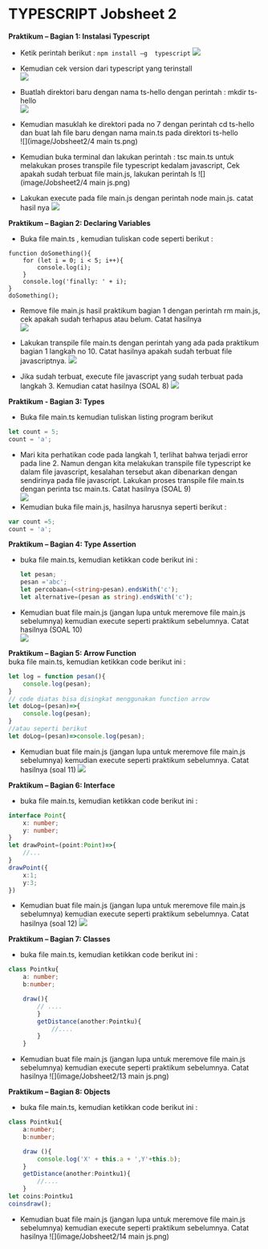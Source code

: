 # TYPESCRIPT Jobsheet 2

**Praktikum	–	Bagian	1:	Instalasi	Typescript**

*  Ketik   perintah    berikut :    ```npm install –g  typescript``` 
![](image/Jobsheet2/1.png)

*  Kemudian cek version dari    typescript  yang    terinstall  
![](image/Jobsheet2/2.png)

* Buatlah  direktori   baru    dengan  nama    ts-hello    dengan  perintah    :   mkdir   ts-hello    
![](image/Jobsheet2/3.png)

* Kemudian	masuklah	ke	direktori	pada	no	7	dengan	perintah	cd	ts-hello	dan	buat	lah	file	baru	dengan	nama	main.ts	pada	direktori	ts-hello	
![](image/Jobsheet2/4 main ts.png)

* Kemudian buka    terminal    dan lakukan perintah    :   tsc main.ts untuk   melakukan   proses  transpile   file    typescript  kedalam javascript, Cek apakah  sudah   terbuat file    main.js,    lakukan perintah    ls
![](image/Jobsheet2/4 main js.png)
* Lakukan  execute pada    file    main.js dengan  perintah    node    main.js.    catat   hasil   nya
![](image/Jobsheet2/5.png)

**Praktikum	–	Bagian	2:	Declaring	Variables**
* Buka	file	main.ts	,	kemudian	tuliskan	code	seperti	berikut	: 
``` typecript
function doSomething(){
    for (let i = 0; i < 5; i++){
        console.log(i);
    }
    console.log('finally: ' + i);
}
doSomething();
```

* Remove   file    main.js hasil   praktikum   bagian  1   dengan  perintah    rm  main.js,    cek apakah  sudah   terhapus    atau    belum.  Catat   hasilnya    
![](image/Jobsheet2/6.png)


* Lakukan  transpile   file    main.ts dengan  perintah    yang    ada pada    praktikum   bagian  1   langkah no  10. Catat   hasilnya    apakah  sudah   terbuat file    javascriptnya.
![](image/Jobsheet2/7.png)

* Jika sudah   terbuat,    execute file    javascript  yang    sudah   terbuat pada    langkah 3.  Kemudian    catat   hasilnya (SOAL 8)
![](image/Jobsheet2/8.png)

**Praktikum	-	Bagian	3:	Types**

* Buka	file	main.ts	kemudian	tuliskan	listing	program	berikut	
``` typescript
let count = 5;
count = 'a';
```
* Mari  kita    perhatikan  code    pada    langkah 1,  terlihat    bahwa   terjadi error   pada    line    2.  Namun   dengan  kita    melakukan   transpile   file    typescript  ke  dalam   file    javascript, kesalahan   tersebut    akan    dibenarkan  dengan  sendirinya  pada    file    javascript.     Lakukan proses  transpile   file    main.ts dengan  perinta tsc main.ts.        Catat   hasilnya   (SOAL 9)     
![](image/Jobsheet2/9.png)
* Kemudian	buka	file	main.js,	hasilnya	harusnya	seperti	berikut	:	
``` typescript
var count =5;
count = 'a';
```

**Praktikum	–	Bagian	4:	Type	Assertion**	
* buka	file	main.ts,	kemudian	ketikkan	code	berikut	ini	:	
    ```typescript
    let pesan;
    pesan ='abc';
    let percobaan=(<string>pesan).endsWith('c');
    let alternative=(pesan as string).endsWith('c');
    ```
	
* Kemudian	buat	file	main.js	(jangan	lupa	untuk	meremove	file	main.js	sebelumnya)	kemudian	execute	seperti	praktikum	sebelumnya.	Catat	hasilnya (SOAL 10)	
![](image/Jobsheet2/10.png)

**Praktikum	–	Bagian	5:	Arrow	Function**	
buka	file	main.ts,	kemudian	ketikkan	code	berikut	ini	:	
``` typescript
let log = function pesan(){
    console.log(pesan);
}
// code diatas bisa disingkat menggunakan function arrow
let doLog=(pesan)=>{
    console.log(pesan);
}
//atau seperti berikut
let doLog=(pesan)=>console.log(pesan);
```
* Kemudian	buat	file	main.js	(jangan	lupa	untuk	meremove	file	main.js	sebelumnya)	kemudian	execute	seperti	praktikum	sebelumnya.	Catat	hasilnya	(soal	11)	
![](image/Jobsheet2/11.png)

**Praktikum	–	Bagian	6:	Interface**
* buka	file	main.ts,	kemudian	ketikkan	code	berikut	ini	:	
```typescript
interface Point{
    x: number;
    y: number;
}
let drawPoint=(point:Point)=>{
    //...
}
drawPoint({
    x:1;
    y:3;
})
```
* Kemudian	buat	file	main.js	(jangan	lupa	untuk	meremove	file	main.js	sebelumnya)	kemudian	execute	seperti	praktikum	sebelumnya.	Catat	hasilnya	(soal	12)	
![](image/Jobsheet2/12.png)

**Praktikum	–	Bagian	7:	Classes**
* buka	file	main.ts,	kemudian	ketikkan	code	berikut	ini	:	
``` typescript
class Pointku{
    a: number;
    b:number;

    draw(){
        // ....
        }
        getDistance(another:Pointku){
            //....
        }
    }
```
* Kemudian	buat	file	main.js	(jangan	lupa	untuk	meremove	file	main.js	sebelumnya)	kemudian	execute	seperti	praktikum	sebelumnya.	Catat	hasilnya
![](image/Jobsheet2/13 main js.png)

**Praktikum	–	Bagian	8:	Objects**
* buka	file	main.ts,	kemudian	ketikkan	code	berikut	ini	:	
``` typescript
class Pointku1{
    a:number;
    b:number;

    draw (){
        console.log('X' + this.a + ',Y'+this.b);
    }
    getDistance(another:Pointku1){
        //....
    }
let coins:Pointku1
coinsdraw();
```
* Kemudian	buat	file	main.js	(jangan	lupa	untuk	meremove	file	main.js	sebelumnya)	kemudian	execute	seperti	praktikum	sebelumnya.	Catat	hasilnya
![](image/Jobsheet2/14 main js.png)
